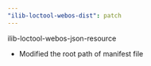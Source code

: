 ```yaml
---
"ilib-loctool-webos-dist": patch
---
```


ilib-loctool-webos-json-resource
- Modified the root path of manifest file